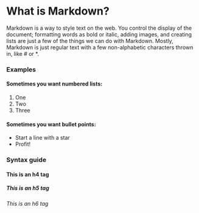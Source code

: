 # What is Markdown?
Markdown is a way to style text on the web. You control the display of the document; formatting words as bold or italic, adding images, and creating lists are just a few of the things we can do with Markdown. Mostly, Markdown is just regular text with a few non-alphabetic characters thrown in, like # or *.
### Examples
#### Sometimes you want numbered lists:
1. One
2. Two
3. Three

#### Sometimes you want bullet points:

* Start a line with a star
* Profit!

### Syntax guide
#### This is an h4 tag
##### This is an h5 tag
###### This is an h6 tag

